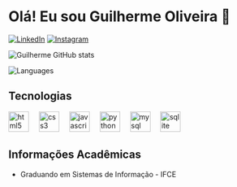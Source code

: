 # Olá! Eu sou Guilherme Oliveira 👋

[![LinkedIn](https://img.shields.io/badge/LinkedIn-0077B5?style=for-the-badge&logo=linkedin&logoColor=white)](linkedin.com/in/guilherme-oliveira-011135197)
[![Instagram](https://img.shields.io/badge/Instagram-E4405F?style=for-the-badge&logo=instagram&logoColor=white)](https://www.instagram.com/gwilliamki/)

![Guilherme GitHub stats](https://github-readme-stats.vercel.app/api?username=guihsil&show_icons=true&theme=dracula)

![Languages](https://github-readme-stats.vercel.app/api/top-langs/?username=guihsil&theme=dracula)

## Tecnologias

<div align="left">
  <img src="https://cdn.jsdelivr.net/gh/devicons/devicon/icons/html5/html5-original.svg" height="40" alt="html5 logo"  />
  <img width="12" />
  <img src="https://cdn.jsdelivr.net/gh/devicons/devicon/icons/css3/css3-original.svg" height="40" alt="css3 logo"  />
  <img width="12" />
  <img src="https://cdn.jsdelivr.net/gh/devicons/devicon/icons/javascript/javascript-original.svg" height="40" alt="javascript logo"  />
  <img width="12" />
  <img src="https://cdn.jsdelivr.net/gh/devicons/devicon/icons/python/python-original.svg" height="40" alt="python logo"  />
  <img width="12" />
  <img src="https://cdn.jsdelivr.net/gh/devicons/devicon/icons/mysql/mysql-original.svg" height="40" alt="mysql logo"  />
  <img width="12" />
  <img src="https://cdn.jsdelivr.net/gh/devicons/devicon/icons/sqlite/sqlite-original.svg" height="40" alt="sqlite logo"  />
</div>

## Informações Acadêmicas

- Graduando em Sistemas de Informação - IFCE
